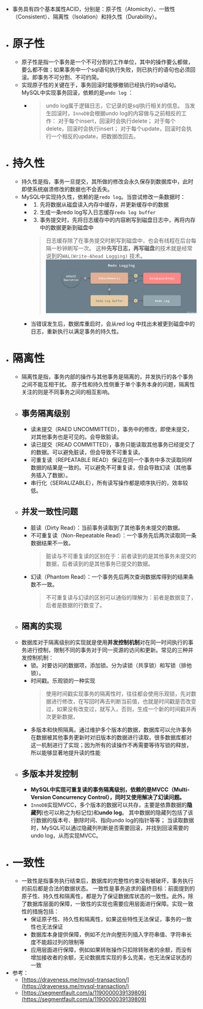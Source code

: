 - 事务具有四个基本属性ACID，分别是：原子性（Atomicity）、一致性（Consistent）、隔离性（Isolation）和持久性（Durability）。
- # 原子性
	- 原子性是指一个事务是一个不可分割的工作单位，其中的操作要么都做，要么都不做；如果事务中一个sql语句执行失败，则已执行的语句也必须回滚。即事务不可分割、不可约简。
	- 实现原子性的关键在于，事务回滚时能够撤销已经执行的sql语句。MySQL中实现事务回滚，依赖的是`undo log` ：
		- > undo log属于逻辑日志，它记录的是sql执行相关的信息。
		  > 当发生回滚时，`InnoDB`会根据undo log的内容做与之前相反的工作：
		  > 对于每个insert，回滚时会执行delete；
		  > 对于每个delete，回滚时会执行insert；
		  > 对于每个update，回滚时会执行一个相反的update，把数据改回去。
- # 持久性
	- 持久性是指，事务一旦提交，其所做的修改会永久保存到数据库中，此时即使系统崩溃修改的数据也不会丢失。
	- MySQL中实现持久性，依赖的是`redo log`。当尝试修改一条数据时：
		- 1. 先将数据从磁盘读入内存中缓存，并更新缓存中的数据
		- 2. 生成一条redo log写入日志缓存`redo log buffer`
		- 3. 事务提交时，先将日志缓存中的内容刷写到磁盘日志中，再将内存中的数据更新到磁盘中
		  > 日志缓存除了在事务提交时刷写到磁盘中，也会有线程在后台每隔一秒钟刷写一次。
		  > 这种**先写日志，再写磁盘**的技术就是经常说到的`WAL(Write-Ahead Logging)` 技术。
		  ![image.png](../assets/image_1710483332580_0.png)
		- 当错误发生后，数据库重启时，会从red log 中找出未被更到磁盘中的日志，重新执行以满足事务的持久性。
- # 隔离性
	- 隔离性是指，事务内部的操作与其他事务是隔离的，并发执行的各个事务之间不能互相干扰。
	  原子性和持久性侧重于单个事务本身的问题，隔离性关注的则是不同事务之间的相互影响。
	- ## 事务隔离级别
		- 读未提交（RAED UNCOMMITTED），事务中的修改，即使未提交，对其他事务也是可见的。会导致脏读。
		- 读已提交（READ COMMITTED），事务只能读取其他事务已经提交了的数据。可以避免脏读，但会导致不可重复读。
		- 可重复读（REPEATABLE READ）保证在同一个事务中多次读取同样数据的结果是一致的。可以避免不可重复读，但会导致幻读（其他事务插入了数据）。
		- 串行化（SERIALIZABLE），所有读写操作都是顺序执行的，效率较低。
	- ## 并发一致性问题
		- 脏读（Dirty Read）：当前事务读取到了其他事务未提交的数据。
		- 不可重复读（Non-Repeatable Read）：一个事务先后两次读取同一条数据结果不一致。
		  > 脏读与不可重复读的区别在于：前者读到的是其他事务未提交的数据，后者读到的是其他事务已提交的数据。
		- 幻读（Phantom Read）：一个事务先后两次查询数据库得到的结果条数不一致。
		   > 不可重复读与幻读的区别可以通俗的理解为：前者是数据变了，后者是数据的行数变了。
	- ## 隔离的实现
	- 数据库对于隔离级别的实现就是使用**并发控制机制**对在同一时间执行的事务进行控制，限制不同的事务对于同一资源的访问和更新。常见的三种并发控制机制：
		- 锁。对要访问的数据项，添加锁。分为读锁（共享锁）和写锁（排他锁）。
		- 时间戳。乐观锁的一种实现
		  > 使用时间戳实现事务的隔离性时，往往都会使用乐观锁，先对数据进行修改，在写回时再去判断当前值，也就是时间戳是否改变过，如果没有改变过，就写入，否则，生成一个新的时间戳并再次更新数据，
		- 多版本和快照隔离。通过维护多个版本的数据，数据库可以允许事务在数据被其他事务更新时对旧版本的数据进行读取，很多数据库都对这一机制进行了实现；因为所有的读操作不再需要等待写锁的释放，所以能够显著地提升读的性能
	- ## 多版本并发控制
		- **MySQL中实现可重复读的事务隔离级别，依赖的是MVCC（Multi-Version Concurrency Control），同时又使用解决了幻读问题。**
		- `InnoDB`实现MVCC，多个版本的数据可以共存，主要是依靠数据的**隐藏列**(也可以称之为标记位)和**undo log**。
		  其中数据的隐藏列包括了该行数据的版本号、删除时间、指向undo log的指针等等；
		  当读取数据时，MySQL可以通过隐藏列判断是否需要回滚，并找到回滚需要的undo log，从而实现MVCC。
- # 一致性
	- 一致性是指事务执行结束后，数据库的完整性约束没有被破坏，事务执行的前后都是合法的数据状态。
	  一致性是事务追求的最终目标：前面提到的原子性、持久性和隔离性，都是为了保证数据库状态的一致性。此外，除了数据库层面的保障，一致性的实现也需要应用层面进行保障。实现一致性的措施包括：
		- 保证原子性、持久性和隔离性，如果这些特性无法保证，事务的一致性也无法保证
		- 数据库本身提供保障，例如不允许向整形列插入字符串值、字符串长度不能超过列的限制等
		- 应用层面进行保障，例如如果转账操作只扣除转账者的余额，而没有增加接收者的余额，无论数据库实现的多么完美，也无法保证状态的一致
- 参考：
	- [https://draveness.me/mysql-transaction/](https://draveness.me/mysql-transaction/)
	- [https://segmentfault.com/a/1190000039139809](https://segmentfault.com/a/1190000039139809)